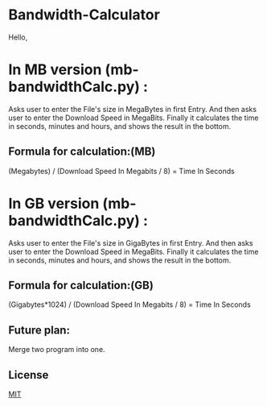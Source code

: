 # Bandwidth-Calculator
Hello,

# In MB version (mb-bandwidthCalc.py) :
  Asks user to enter the File's size in MegaBytes in first Entry.
  And then asks user to enter the Download Speed in MegaBits.
  Finally it calculates the time in seconds, minutes and hours, and shows the result in the bottom.

## Formula for calculation:(MB)
(Megabytes) / (Download Speed In Megabits / 8) = Time In Seconds

# In GB version (mb-bandwidthCalc.py) :
  Asks user to enter the File's size in GigaBytes in first Entry.
  And then asks user to enter the Download Speed in MegaBits.
  Finally it calculates the time in seconds, minutes and hours, and shows the result in the bottom.

## Formula for calculation:(GB)
(Gigabytes*1024) / (Download Speed In Megabits / 8) = Time In Seconds


## Future plan: 
Merge two program into one.

## License
[MIT](https://github.com/DreamFireworks/Bandwidth-Calculator/blob/main/LICENSE)